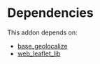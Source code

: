 # Dependencies

This addon depends on:

- [base_geolocalize](https://github.com/bringout/oca-ocb-core/tree/5ee733c06c9a8113e4e3fc04ef7a99c41bc0b970/odoo-bringout-oca-ocb-base_geolocalize)
- [web_leaflet_lib](https://github.com/bringout/oca-technical)
